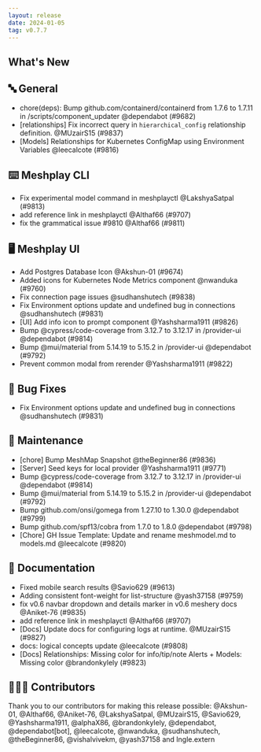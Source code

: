 ```yaml
---
layout: release
date: 2024-01-05
tag: v0.7.7
---
```


## What's New
## 🔤 General
- chore(deps): Bump github.com/containerd/containerd from 1.7.6 to 1.7.11 in /scripts/component_updater @dependabot (#9682)
- [relationships] Fix incorrect query in `hierarchical_config` relationship definition. @MUzairS15 (#9837)
- [Models] Relationships for Kubernetes ConfigMap using Environment Variables @leecalcote (#9816)

## ⌨️ Meshplay CLI

- Fix experimental model command in meshplayctl @LakshyaSatpal (#9813)
- add reference link in meshplayctl @Althaf66 (#9707)
- fix the grammatical issue #9810 @Althaf66 (#9811)

## 🖥 Meshplay UI

- Add Postgres Database Icon @Akshun-01 (#9674)
- Added icons for Kubernetes Node Metrics component @nwanduka (#9760)
- Fix connection page issues @sudhanshutech (#9838)
- Fix Environment options update and undefined bug in connections @sudhanshutech (#9831)
- [UI] Add info icon to prompt component @Yashsharma1911 (#9826)
- Bump @cypress/code-coverage from 3.12.7 to 3.12.17 in /provider-ui @dependabot (#9814)
- Bump @mui/material from 5.14.19 to 5.15.2 in /provider-ui @dependabot (#9792)
- Prevent common modal from rerender @Yashsharma1911 (#9822)

## 🐛 Bug Fixes

- Fix Environment options update and undefined bug in connections @sudhanshutech (#9831)

## 🧰 Maintenance

- [chore] Bump MeshMap Snapshot @theBeginner86 (#9836)
- [Server] Seed keys for local provider @Yashsharma1911 (#9771)
- Bump @cypress/code-coverage from 3.12.7 to 3.12.17 in /provider-ui @dependabot (#9814)
- Bump @mui/material from 5.14.19 to 5.15.2 in /provider-ui @dependabot (#9792)
- Bump github.com/onsi/gomega from 1.27.10 to 1.30.0 @dependabot (#9799)
- Bump github.com/spf13/cobra from 1.7.0 to 1.8.0 @dependabot (#9798)
- [Chore] GH Issue Template: Update and rename meshmodel.md to models.md @leecalcote (#9820)

## 📖 Documentation

- Fixed mobile search results  @Savio629 (#9613)
- Adding consistent font-weight for list-structure  @yash37158 (#9759)
- fix v0.6 navbar dropdown and details marker in v0.6 meshery docs  @Aniket-76 (#9835)
- add reference link in meshplayctl @Althaf66 (#9707)
- [Docs] Update docs for configuring logs at runtime. @MUzairS15 (#9827)
- docs: logical concepts update @leecalcote (#9808)
- [Docs] Relationships: Missing color for info/tip/note Alerts + Models: Missing color @brandonkylely (#9823)

## 👨🏽‍💻 Contributors

Thank you to our contributors for making this release possible:
@Akshun-01, @Althaf66, @Aniket-76, @LakshyaSatpal, @MUzairS15, @Savio629, @Yashsharma1911, @alphaX86, @brandonkylely, @dependabot, @dependabot[bot], @leecalcote, @nwanduka, @sudhanshutech, @theBeginner86, @vishalvivekm, @yash37158 and Ingle.extern
